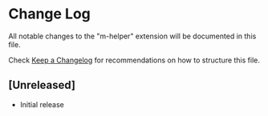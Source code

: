 # Change Log

All notable changes to the "m-helper" extension will be documented in this file.

Check [Keep a Changelog](http://keepachangelog.com/) for recommendations on how to structure this file.

## [Unreleased]

- Initial release